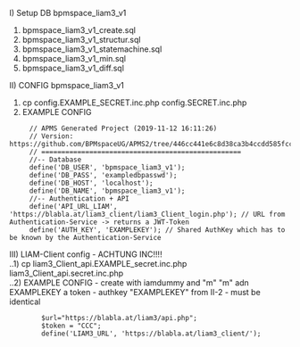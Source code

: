 I) Setup DB bpmspace_liam3_v1  
  1) bpmspace_liam3_v1_create.sql  
  2) bpmspace_liam3_v1_structur.sql  
  3) bpmspace_liam3_v1_statemachine.sql  
  4) bpmspace_liam3_v1_min.sql  
  5) bpmspace_liam3_v1_diff.sql  
  
II) CONFIG bpmspace_liam3_v1  
  1) cp config.EXAMPLE_SECRET.inc.php config.SECRET.inc.php  
  2) EXAMPLE CONFIG  

```<?php  
     // APMS Generated Project (2019-11-12 16:11:26)  
     // Version: https://github.com/BPMspaceUG/APMS2/tree/446cc441e6c8d38ca3b4ccdd585fcc89f1cb6dfd  
     // ==================================================  
     //-- Database  
     define('DB_USER', 'bpmspace_liam3_v1');  
     define('DB_PASS', 'exampledbpasswd');  
     define('DB_HOST', 'localhost');  
     define('DB_NAME', 'bpmspace_liam3_v1');  
     //-- Authentication + API  
     define('API_URL_LIAM', 'https://blabla.at/liam3_client/liam3_Client_login.php'); // URL from Authentication-Service -> returns a JWT-Token  
     define('AUTH_KEY', 'EXAMPLEKEY'); // Shared AuthKey which has to be known by the Authentication-Service  
```
III) LIAM-Client config  - ACHTUNG INC!!!!  
..1) cp liam3_Client_api.EXAMPLE_secret.inc.php liam3_Client_api.secret.inc.php  
..2) EXAMPLE CONFIG - create with iamdummy and  "m" "m" adn EXAMPLEKEY a token - authkey "EXAMPLEKEY" from II-2 - must be identical  

```<?php  
     	$url="https://blabla.at/liam3/api.php";  
     	$token = "CCC";  
     	define('LIAM3_URL', 'https://blabla.at/liam3_client/');  
```
